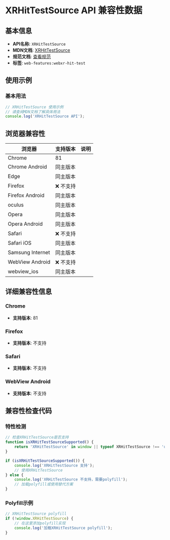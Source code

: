 # XRHitTestSource API 兼容性数据

## 基本信息

- **API名称**: `XRHitTestSource`
- **MDN文档**: [XRHitTestSource](https://developer.mozilla.org/docs/Web/API/XRHitTestSource)
- **规范文档**: [查看规范](https://immersive-web.github.io/hit-test/#hit-test-source-interface)
- **标签**: `web-features:webxr-hit-test`

## 使用示例

### 基本用法

```javascript
// XRHitTestSource 使用示例
// 请查阅MDN文档了解具体用法
console.log('XRHitTestSource API');
```

## 浏览器兼容性

| 浏览器 | 支持版本 | 说明 |
|--------|----------|------|
| Chrome | 81 |  |
| Chrome Android | 同主版本 |  |
| Edge | 同主版本 |  |
| Firefox | ❌ 不支持 |  |
| Firefox Android | 同主版本 |  |
| oculus | 同主版本 |  |
| Opera | 同主版本 |  |
| Opera Android | 同主版本 |  |
| Safari | ❌ 不支持 |  |
| Safari iOS | 同主版本 |  |
| Samsung Internet | 同主版本 |  |
| WebView Android | ❌ 不支持 |  |
| webview_ios | 同主版本 |  |

## 详细兼容性信息

### Chrome

- **支持版本**: 81

### Firefox

- **支持版本**: 不支持

### Safari

- **支持版本**: 不支持

### WebView Android

- **支持版本**: 不支持

## 兼容性检查代码

### 特性检测

```javascript
// 检查XRHitTestSource是否支持
function isXRHitTestSourceSupported() {
    return 'XRHitTestSource' in window || typeof XRHitTestSource !== 'undefined';
}

if (isXRHitTestSourceSupported()) {
    console.log('XRHitTestSource 支持');
    // 使用XRHitTestSource
} else {
    console.log('XRHitTestSource 不支持，需要polyfill');
    // 加载polyfill或使用替代方案
}
```

### Polyfill示例

```javascript
// XRHitTestSource polyfill
if (!window.XRHitTestSource) {
    // 在这里添加polyfill实现
    console.log('加载XRHitTestSource polyfill');
}
```

